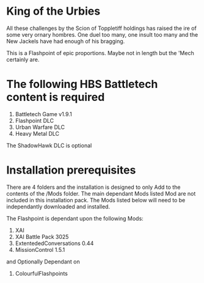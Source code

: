 # King of the Urbies

All these challenges by the Scion of Toppletiff holdings has raised the ire of some very ornary hombres. One duel too many, one insult too many and the New Jackels have had enough of his bragging.  

This is a Flashpoint of epic proportions. Maybe not in length but the 'Mech certainly are.

# The following HBS Battletech content is required  

1. Battletech Game v1.9.1
2. Flashpoint DLC
3. Urban Warfare DLC
4. Heavy Metal DLC

The ShadowHawk DLC is optional

# Installation prerequisites

There are 4 folders and the installation is designed to only Add to the contents of the /Mods folder. The main dependant Mods listed Mod are not included in this installation pack. The Mods listed below will need to be independantly downloaded and installed.  

The Flashpoint is dependant upon the following Mods:

1. XAI
2. XAI Battle Pack 3025
3. ExtentededConversations 0.44
4. MissionControl 1.5.1

and Optionally Dependant on
 
1. ColourfulFlashpoints

